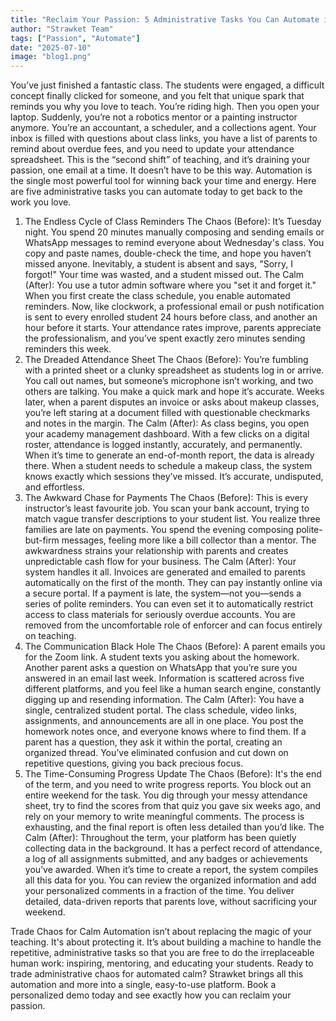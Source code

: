 ```yaml
---
title: "Reclaim Your Passion: 5 Administrative Tasks You Can Automate in Your Teaching Business Today"
author: "Strawket Team"
tags: ["Passion", "Automate"]
date: "2025-07-10"
image: "blog1.png"
---
```



You’ve just finished a fantastic class. The students were engaged, a difficult concept finally clicked for someone, and you felt that unique spark that reminds you why you love to teach. You’re riding high.
Then you open your laptop.
Suddenly, you’re not a robotics mentor or a painting instructor anymore. You’re an accountant, a scheduler, and a collections agent. Your inbox is filled with questions about class links, you have a list of parents to remind about overdue fees, and you need to update your attendance spreadsheet. This is the “second shift” of teaching, and it’s draining your passion, one email at a time.
It doesn’t have to be this way. Automation is the single most powerful tool for winning back your time and energy. Here are five administrative tasks you can automate today to get back to the work you love.
1. The Endless Cycle of Class Reminders
The Chaos (Before): It’s Tuesday night. You spend 20 minutes manually composing and sending emails or WhatsApp messages to remind everyone about Wednesday's class. You copy and paste names, double-check the time, and hope you haven’t missed anyone. Inevitably, a student is absent and says, "Sorry, I forgot!" Your time was wasted, and a student missed out.
The Calm (After): You use a tutor admin software where you "set it and forget it." When you first create the class schedule, you enable automated reminders. Now, like clockwork, a professional email or push notification is sent to every enrolled student 24 hours before class, and another an hour before it starts. Your attendance rates improve, parents appreciate the professionalism, and you’ve spent exactly zero minutes sending reminders this week.
2. The Dreaded Attendance Sheet
The Chaos (Before): You’re fumbling with a printed sheet or a clunky spreadsheet as students log in or arrive. You call out names, but someone’s microphone isn’t working, and two others are talking. You make a quick mark and hope it’s accurate. Weeks later, when a parent disputes an invoice or asks about makeup classes, you’re left staring at a document filled with questionable checkmarks and notes in the margin.
The Calm (After): As class begins, you open your academy management dashboard. With a few clicks on a digital roster, attendance is logged instantly, accurately, and permanently. When it’s time to generate an end-of-month report, the data is already there. When a student needs to schedule a makeup class, the system knows exactly which sessions they’ve missed. It’s accurate, undisputed, and effortless.
3. The Awkward Chase for Payments
The Chaos (Before): This is every instructor’s least favourite job. You scan your bank account, trying to match vague transfer descriptions to your student list. You realize three families are late on payments. You spend the evening composing polite-but-firm messages, feeling more like a bill collector than a mentor. The awkwardness strains your relationship with parents and creates unpredictable cash flow for your business.
The Calm (After): Your system handles it all. Invoices are generated and emailed to parents automatically on the first of the month. They can pay instantly online via a secure portal. If a payment is late, the system—not you—sends a series of polite reminders. You can even set it to automatically restrict access to class materials for seriously overdue accounts. You are removed from the uncomfortable role of enforcer and can focus entirely on teaching.
4. The Communication Black Hole
The Chaos (Before): A parent emails you for the Zoom link. A student texts you asking about the homework. Another parent asks a question on WhatsApp that you’re sure you answered in an email last week. Information is scattered across five different platforms, and you feel like a human search engine, constantly digging up and resending information.
The Calm (After): You have a single, centralized student portal. The class schedule, video links, assignments, and announcements are all in one place. You post the homework notes once, and everyone knows where to find them. If a parent has a question, they ask it within the portal, creating an organized thread. You’ve eliminated confusion and cut down on repetitive questions, giving you back precious focus.
5. The Time-Consuming Progress Update
The Chaos (Before): It's the end of the term, and you need to write progress reports. You block out an entire weekend for the task. You dig through your messy attendance sheet, try to find the scores from that quiz you gave six weeks ago, and rely on your memory to write meaningful comments. The process is exhausting, and the final report is often less detailed than you’d like.
The Calm (After): Throughout the term, your platform has been quietly collecting data in the background. It has a perfect record of attendance, a log of all assignments submitted, and any badges or achievements you’ve awarded. When it’s time to create a report, the system compiles all this data for you. You can review the organized information and add your personalized comments in a fraction of the time. You deliver detailed, data-driven reports that parents love, without sacrificing your weekend.

Trade Chaos for Calm
Automation isn’t about replacing the magic of your teaching. It's about protecting it. It’s about building a machine to handle the repetitive, administrative tasks so that you are free to do the irreplaceable human work: inspiring, mentoring, and educating your students.
Ready to trade administrative chaos for automated calm? Strawket brings all this automation and more into a single, easy-to-use platform.
Book a personalized demo today and see exactly how you can reclaim your passion.

